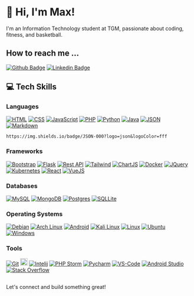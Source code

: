 # 👋 Hi, I'm Max!

I'm an Information Technology student at TGM, passionate about coding, fitness, and basketball.

## How to reach me ...

[![Github Badge](https://img.shields.io/badge/-Github-000?style=flat-square&logo=Github&logoColor=white&link=link_do_seu_perfil_no_github)](https://github.com/kenji015)
[![Linkedin Badge](https://img.shields.io/badge/-LinkedIn-blue?style=flat-square&logo=Linkedin&logoColor=white&link=https://www.linkedin.com/in/felipefialho)](https://www.linkedin.com/in/maximilian-mahrhofer-8626732a1/)


## 💻 Tech Skills
 
### Languages
 
<p>
    <a href="#"><img alt="HTML" src="https://img.shields.io/badge/HTML-E34F26.svg?logo=html5&logoColor=white"></a>
    <a href="#"><img alt="CSS" src="https://img.shields.io/badge/CSS-1572B6.svg?logo=css3&logoColor=white"></a>
    <a href="#"><img alt="JavaScript" src="https://img.shields.io/badge/JavaScript-F7DF1E.svg?logo=javascript&logoColor=black"></a>
    <a href="#"><img alt="PHP" src="https://img.shields.io/badge/PHP-777BB4.svg?logo=php&logoColor=white"></a>
    <a href="#"><img alt="Python" src="https://img.shields.io/badge/python-3670A0?logo=python&logoColor=ffdd54"></a>
    <a href="#"><img alt="Java" src="https://img.shields.io/badge/Java-ED8B00?logo=openjdk&logoColor=white"></a>
    <a href="#"><img alt="JSON" src="https://img.shields.io/badge/JSON-000?logo=json&logoColor=fff"></a>
    <a href="#"><img alt="Markdown" src="https://img.shields.io/badge/Markdown-%23000000.svg?logo=markdown&logoColor=white"></a>

    https://img.shields.io/badge/JSON-000?logo=json&logoColor=fff
   
</p>  

### Frameworks
   
   <a href="#"><img alt="Bootstrap" src="https://img.shields.io/badge/Bootstrap-7952B3.svg?logo=bootstrap&logoColor=white"></a>
   <a href="#"><img alt="Flask" src="https://img.shields.io/badge/Flask-000000?logo=Flask&logoColor=white"></a>
   <a href="#"><img alt="Rest API" src="https://img.shields.io/badge/REST%20API-v1.1-lightgrey"></a>
   <a href="#"><img alt="Tailwind" src="https://img.shields.io/badge/Tailwind_CSS-grey?logo=tailwind-css&logoColor=38B2AC"></a>
   <a href="#"><img alt="ChartJS" src="https://img.shields.io/badge/Chart.js-FF6384?logo=chartdotjs&logoColor=fff"></a>
   <a href="#"><img alt="Docker" src="https://img.shields.io/badge/Docker-2496ED?logo=docker&logoColor=fff"></a>
   <a href="#"><img alt="JQuery" src="https://img.shields.io/badge/jQuery-0769AD?logo=jquery&logoColor=fff"></a>
   <a href="#"><img alt="Kubernetes" src="https://img.shields.io/badge/Kubernetes-326CE5?logo=kubernetes&logoColor=fff"></a>
   <a href="#"><img alt="React" src="https://img.shields.io/badge/React-%2320232a.svg?logo=react&logoColor=%2361DAFB"></a>
   <a href="#"><img alt="VueJS" src="https://img.shields.io/badge/Vue.js-4FC08D?logo=vuedotjs&logoColor=fff"></a>

### Databases
  <a href="#"><img alt="MySQL" src="https://img.shields.io/badge/MySQL-00f.svg?logo=mysql&logoColor=white"></a>
  <a href="#"><img alt="MongoDB" src="https://img.shields.io/badge/MongoDB-%234ea94b.svg?logo=mongodb&logoColor=white"></a>
  <a href="#"><img alt="Postgres" src="https://img.shields.io/badge/Postgres-%23316192.svg?logo=postgresql&logoColor=white"></a>
  <a href="#"><img alt="SQLLite" src="https://img.shields.io/badge/SQLite-%2307405e.svg?logo=sqlite&logoColor=white"></a>

### Operating Systems
  <a href="#"><img alt="Debian" src="https://img.shields.io/badge/Debian-A81D33?logo=debian&logoColor=fff"></a>
  <a href="#"><img alt="Arch Linux" src="https://img.shields.io/badge/Arch%20Linux-1793D1?logo=arch-linux&logoColor=fff"></a>
  <a href="#"><img alt="Android" src="https://img.shields.io/badge/Android-3DDC84?logo=android&logoColor=white"></a>
  <a href=""><img alt="Kali Linux" src="https://img.shields.io/badge/Kali%20Linux-557C94?logo=kalilinux&logoColor=fff"></a>
  <a href="#"><img alt="Linux" src="https://img.shields.io/badge/Linux-FCC624?logo=linux&logoColor=black"></a>
  <a href="#"><img alt="Ubuntu" src="https://img.shields.io/badge/Ubuntu-E95420?logo=ubuntu&logoColor=white"></a>
  <a href="#"><img alt="Windows" src="https://custom-icon-badges.demolab.com/badge/Windows-0078D6?logo=windows11&logoColor=white"></a>
 
  
### Tools

<p>
    <a href="#"><img alt="Git" src="https://img.shields.io/badge/Git-F05033.svg?logo=git&logoColor=white"></a>
    <a href="#"><img alt="SVN" src="https://img.shields.io/twitter/url?color=black&label=SVN&logo=subversion&url=https%3A%2F%2Fsimpleicons.org%2F%3Fq%3Dsubvers" height="20"></a>    
    <a href="#"><img alt="Intelij" src="https://img.shields.io/badge/IntelliJIDEA-000000.svg?&logo=intellij-idea&logoColor=white"></a>
    <a href="#"><img alt="PHP Storm" src="https://img.shields.io/badge/PhpStorm-143?&logo=phpstorm&logoColor=black&color=black&labelColor=darkorchid"></a>
    <a href="#"><img alt="Pycharm" src="https://img.shields.io/badge/PyCharm-143?&logo=Pycharm&logoColor=black&color=black&labelColor=green"></a>
    <a href="#"><img alt="VS-Code" src="https://custom-icon-badges.demolab.com/badge/Visual%20Studio%20Code-0078d7.svg?logo=vsc&logoColor=white"></a>
    <a href="#"><img alt="Android Studio" src="https://img.shields.io/badge/Android%20Studio-008678.svg?logo=android-studio&logoColor=white"></a>
    <a href="#"><img alt="Stack Overflow" src="https://img.shields.io/badge/-Stack%20Overflow-FE7A16?logo=stack-overflow&logoColor=white"></a>
</p> 

##

Let's connect and build something great!
